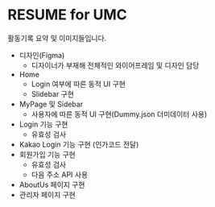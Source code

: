 # RESUME for UMC
활동기록 요약 및 이미지들입니다.

- 디자인(Figma)
  - 디자이너가 부재해 전체적인 와이어프레임 및 디자인 담당
- Home
  - Login 여부에 따른 동적 UI 구현
  - Slidebar 구현
- MyPage 및 Sidebar
  - 사용자에 따른 동적 UI 구현(Dummy.json 더미데이터 사용)
- Login 기능 구현
  - 유효성 검사
- Kakao Login 기능 구현 (인가코드 전달)
- 회원가입 기능 구현
  - 유효성 검사
  - 다음 주소 API 사용
- AboutUs 페이지 구현
- 관리자 페이지 구현
  
